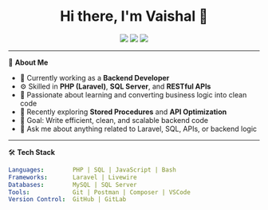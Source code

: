 <h1 align="center">Hi there, I'm Vaishal 👋</h1>

<p align="center">
  <a href="https://github.com/Vaishal01"><img src="https://img.shields.io/github/followers/Vaishal01?label=Follow&style=social"></a>
  <a href="mailto:vaishal@example.com"><img src="https://img.shields.io/badge/Email-D14836?style=flat&logo=gmail&logoColor=white"></a>
  <a href="https://www.linkedin.com/in/vaishal"><img src="https://img.shields.io/badge/LinkedIn-blue?style=flat&logo=linkedin"></a>
</p>

---

🌟 **About Me**

- 🔭 Currently working as a **Backend Developer**
- ⚙️ Skilled in **PHP (Laravel)**, **SQL Server**, and **RESTful APIs**
- 📘 Passionate about learning and converting business logic into clean code
- 🔁 Recently exploring **Stored Procedures** and **API Optimization**
- 🎯 Goal: Write efficient, clean, and scalable backend code
- 💬 Ask me about anything related to Laravel, SQL, APIs, or backend logic

---

🛠️ **Tech Stack**

```yaml
Languages:        PHP | SQL | JavaScript | Bash
Frameworks:       Laravel | Livewire
Databases:        MySQL | SQL Server
Tools:            Git | Postman | Composer | VSCode
Version Control:  GitHub | GitLab
